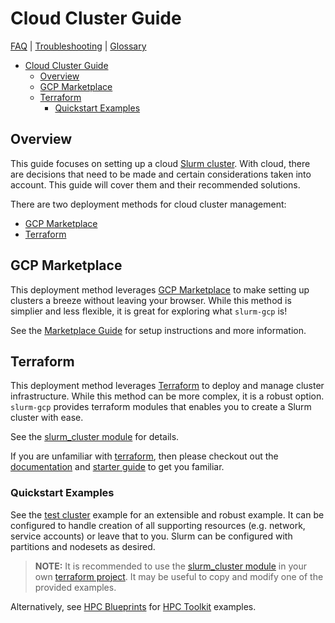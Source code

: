 # Cloud Cluster Guide

[FAQ](./faq.md) | [Troubleshooting](./troubleshooting.md) |
[Glossary](./glossary.md)

<!-- mdformat-toc start --slug=github --no-anchors --maxlevel=6 --minlevel=1 -->

- [Cloud Cluster Guide](#cloud-cluster-guide)
  - [Overview](#overview)
  - [GCP Marketplace](#gcp-marketplace)
  - [Terraform](#terraform)
    - [Quickstart Examples](#quickstart-examples)

<!-- mdformat-toc end -->

## Overview

This guide focuses on setting up a cloud [Slurm cluster](./glossary.md#slurm).
With cloud, there are decisions that need to be made and certain considerations
taken into account. This guide will cover them and their recommended solutions.

There are two deployment methods for cloud cluster management:

- [GCP Marketplace](#gcp-marketplace)
- [Terraform](#terraform)

## GCP Marketplace

This deployment method leverages
[GCP Marketplace](./glossary.md#gcp-marketplace) to make setting up clusters a
breeze without leaving your browser. While this method is simplier and less
flexible, it is great for exploring what `slurm-gcp` is!

See the [Marketplace Guide](./marketplace.md) for setup instructions and more
information.

## Terraform

This deployment method leverages [Terraform](./glossary.md#terraform) to deploy
and manage cluster infrastructure. While this method can be more complex, it is
a robust option. `slurm-gcp` provides terraform modules that enables you to
create a Slurm cluster with ease.

See the [slurm_cluster module](../terraform/slurm_cluster/README.md) for
details.

If you are unfamiliar with [terraform](./glossary.md#terraform), then please
checkout out the [documentation](https://www.terraform.io/docs) and
[starter guide](https://learn.hashicorp.com/collections/terraform/gcp-get-started)
to get you familiar.

### Quickstart Examples

See the [test cluster][test-cluster] example for an extensible and robust
example. It can be configured to handle creation of all supporting resources
(e.g. network, service accounts) or leave that to you. Slurm can be configured
with partitions and nodesets as desired.

> **NOTE:** It is recommended to use the
> [slurm_cluster module](../terraform/slurm_cluster/README.md) in your own
> [terraform project](./glossary.md#terraform-project). It may be useful to copy
> and modify one of the provided examples.

Alternatively, see
[HPC Blueprints](https://cloud.google.com/hpc-toolkit/docs/setup/hpc-blueprint)
for
[HPC Toolkit](https://cloud.google.com/blog/products/compute/new-google-cloud-hpc-toolkit)
examples.

<!-- Links -->

[test-cluster]: ../terraform/slurm_cluster/examples/slurm_cluster/test_cluster/README.md
